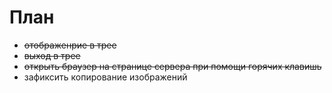 # План

* ~~отображенрие в трее~~
* ~~выход в трее~~
* ~~открыть браузер на странице сервера при помощи горячих клавишь~~
* зафиксить копирование изображений

